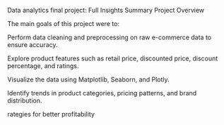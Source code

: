 Data analytics final project: Full Insights Summary
Project Overview

The main goals of this project were to:

Perform data cleaning and preprocessing on raw e-commerce data to ensure accuracy.

Explore product features such as retail price, discounted price, discount percentage, and ratings.

Visualize the data using Matplotlib, Seaborn, and Plotly.

Identify trends in product categories, pricing patterns, and brand distribution.

rategies for better profitability
